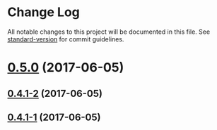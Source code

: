 # Change Log

All notable changes to this project will be documented in this file. See [standard-version](https://github.com/conventional-changelog/standard-version) for commit guidelines.

<a name="0.5.0"></a>
# [0.5.0](https://github.com/jahed/night-patrol/compare/v0.4.1-2...v0.5.0) (2017-06-05)



<a name="0.4.1-2"></a>
## [0.4.1-2](https://github.com/jahed/night-patrol/compare/v0.4.1-1...v0.4.1-2) (2017-06-05)



<a name="0.4.1-1"></a>
## [0.4.1-1](https://github.com/jahed/night-patrol/compare/v0.4.1-0...v0.4.1-1) (2017-06-05)
